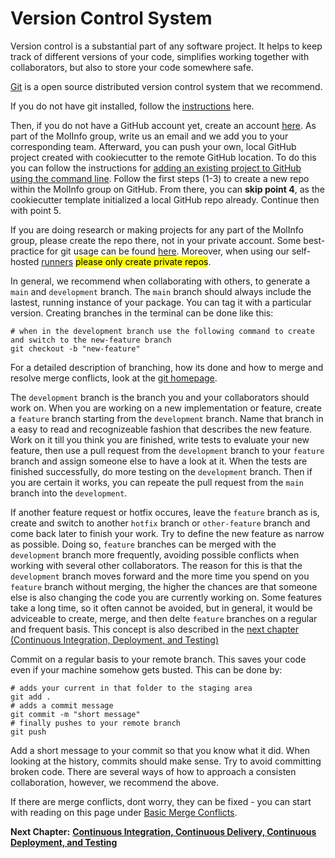 # Version Control System

Version control is a substantial part of any software project. It helps to keep track of different versions of your code, simplifies working together with collaborators, but also to store your code somewhere safe.

[Git](https://git-scm.com/) is a open source distributed version control system that we recommend.

If you do not have git installed, follow the [instructions](https://git-scm.com/downloads) here.

Then, if you do not have a GitHub account yet, create an account [here](https://github.com/).
As part of the MolInfo group, write us an email and we add you to your corresponding team.
Afterward, you can push your own, local GitHub project created with cookiecutter to the remote GitHub location.
To do this you can follow the instructions for [adding an existing project to GitHub using the command line](https://docs.github.com/en/get-started/importing-your-projects-to-github/importing-source-code-to-github/adding-locally-hosted-code-to-github#adding-a-local-repository-to-github-using-git). Follow the first steps (1-3) to create a new repo within the MolInfo group on GitHub. From there, you can **skip point 4**, as the cookiecutter template initialized a local GitHub repo already.
Continue then with point 5.

If you are doing research or making projects for any part of the MolInfo group, please create the repo there, not in your private account.
Some best-practice for git usage can be found [here](https://deepsource.io/blog/git-best-practices/).
Moreover, when using our self-hosted [runners](https://docs.github.com/en/actions/hosting-your-own-runners/about-self-hosted-runners) <mark>please only create private repos</mark>.

In general, we recommend when collaborating with others, to generate a `main` and `development` branch.
The `main` branch should always include the lastest, running instance of your package. You can tag it with a particular version.
Creating branches in the terminal can be done like this:
```
# when in the development branch use the following command to create and switch to the new-feature branch 
git checkout -b "new-feature"
```
For a detailed description of branching, how its done and how to merge and resolve merge conflicts, look at the [git homepage](https://git-scm.com/book/en/v2/Git-Branching-Basic-Branching-and-Merging).

The `development` branch is the branch you and your collaborators should work on.
When you are working on a new implementation or feature, create a `feature` branch starting from the `development` branch. Name that branch in a easy to read and recognizeable fashion that describes the new feature.
Work on it till you think you are finished, write tests to evaluate your new feature, then use a pull request from the `development` branch to your `feature` branch and assign someone else to have a look at it.
When the tests are finished successfully, do more testing on the `development` branch. Then if you are certain it works, you can repeate the pull request from the `main` branch into the `development`.

If another feature request or hotfix occures, leave the `feature` branch as is, create and switch to another `hotfix` branch or `other-feature` branch and come back later to finish your work.
Try to define the new feature as narrow as possible. Doing so, `feature` branches can be merged with the `development` branch more frequently, avoiding possible conflicts when working with several other collaborators. The reason for this is that the `development` branch moves forward and the more time you spend on you `feature` branch without merging, the higher the chances are that someone else is also changing the code you are currently working on. 
Some features take a long time, so it often cannot be avoided, but in general, it would be adviceable to create, merge, and then delte `feature` branches on a regular and frequent basis.
This concept is also described in the [next chapter (Continuous Integration, Deployment, and Testing)](https://github.com/molinfo-vienna/wiki/blob/main/CI_CD_TEST.md)

Commit on a regular basis to your remote branch. This saves your code even if your machine somehow gets busted. This can be done by:
```
# adds your current in that folder to the staging area
git add .
# adds a commit message
git commit -m "short message"
# finally pushes to your remote branch
git push
```    
Add a short message to your commit so that you know what it did. When looking at the history, commits should make sense.
Try to avoid committing broken code.
There are several ways of how to approach a consisten collaboration, however, we recommend the above.

If there are merge conflicts, dont worry, they can be fixed - you can start with reading on this page under [Basic Merge Conflicts](https://git-scm.com/book/en/v2/Git-Branching-Basic-Branching-and-Merging).


__Next Chapter:__ [__Continuous Integration, Continuous Delivery, Continuous Deployment, and Testing__](/CI_CD_TEST.md)